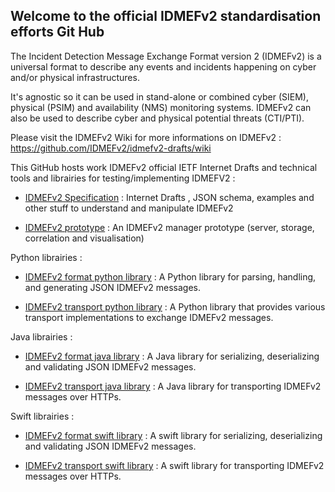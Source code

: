 ## Welcome to the official IDMEFv2 standardisation efforts Git Hub

   The Incident Detection Message Exchange Format version 2 (IDMEFv2) is a universal format to describe any events and incidents happening on cyber and/or
   physical infrastructures.

   It's agnostic so it can be used in stand-alone or combined cyber (SIEM), physical (PSIM) and availability (NMS) monitoring
   systems.  IDMEFv2 can also be used to describe cyber and physical potential threats (CTI/PTI).
   
   Please visit the IDMEFv2 Wiki for more informations on IDMEFv2 : https://github.com/IDMEFv2/idmefv2-drafts/wiki
   
   This GitHub hosts work  IDMEFv2 official IETF Internet Drafts and technical tools and librairies for testing/implementing IDMEFV2 :
   
   * [IDMEFv2 Specification](https://github.com/IDMEFv2/idmefv2-drafts) : 
   Internet Drafts , JSON schema, examples and other stuff to understand and manipulate IDMEFv2
   
   * [IDMEFv2 prototype](https://github.com/IDMEFv2/IDMEFv2-prototype) : 
   An IDMEFv2 manager prototype (server, storage, correlation and visualisation)
   
   Python librairies :
   
   * [IDMEFv2 format python library](https://github.com/IDMEFv2/python-idmefv2) : 
   A Python library for parsing, handling, and generating JSON IDMEFv2 messages.
   
   * [IDMEFv2 transport python library](https://github.com/IDMEFv2/python-idmefv2-transport) : 
   A Python library that provides various transport implementations to exchange IDMEFv2 messages.
   
   Java librairies :
   
   * [IDMEFv2 format java library](https://github.com/IDMEFv2/java-idmef-library) : 
   A Java library for serializing, deserializing and validating JSON IDMEFv2 messages.
   
   * [IDMEFv2 transport java library](https://github.com/IDMEFv2/java-idmef-transport-library) : 
   A Java library for transporting IDMEFv2 messages over HTTPs.
   
   Swift librairies :
   
   * [IDMEFv2 format swift library](https://github.com/IDMEFv2/swift-idmef-library) : 
   A swift library for serializing, deserializing and validating JSON IDMEFv2 messages.
   
   * [IDMEFv2 transport swift library](https://github.com/IDMEFv2/swift-idmef-transport-library) : 
   A swift library for transporting IDMEFv2 messages over HTTPs.
   
  
   

<!--

**Here are some ideas to get you started:**



🙋‍♀️ A short introduction - what is your organization all about?
🌈 Contribution guidelines - how can the community get involved?
👩‍💻 Useful resources - where can the community find your docs? Is there anything else the community should know?
🍿 Fun facts - what does your team eat for breakfast?
🧙 Remember, you can do mighty things with the power of [Markdown](https://docs.github.com/github/writing-on-github/getting-started-with-writing-and-formatting-on-github/basic-writing-and-formatting-syntax)
-->
